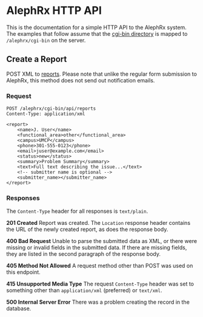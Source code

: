 AlephRx HTTP API
================

This is the documentation for a simple HTTP API to the AlephRx system. The
examples that follow assume that the [cgi-bin directory](../) is mapped to
`/alephrx/cgi-bin` on the server.

## Create a Report

POST XML to [reports](reports). Please note that unlike the regular form
submission to AlephRx, this method does not send out notification emails.

### Request

    POST /alephrx/cgi-bin/api/reports
    Content-Type: application/xml

    <report>
        <name>J. User</name>
        <functional_area>other</functional_area>
        <campus>UMCP</campus>
        <phone>301-555-0123</phone>
        <email>juser@example.com</email>
        <status>new</status>
        <summary>Problem Summary</summary>
        <text>Full text describing the issue...</text>
        <!-- submitter name is optional -->
        <submitter_name></submitter_name>
    </report>

### Responses

The `Content-Type` header for all responses is `text/plain`.

**201 Created** Report was created. The `Location` response header contains the
URL of the newly created report, as does the response body.

**400 Bad Request** Unable to parse the submitted data as XML, or there were
missing or invalid fields in the submitted data. If there are missing fields,
they are listed in the second paragraph of the response body.

**405 Method Not Allowed** A request method other than POST was used on this
endpoint.

**415 Unsupported Media Type** The request `Content-Type` header was set to
something other than `application/xml` (preferred) or `text/xml`.

**500 Internal Server Error** There was a problem creating the record in the
database.
